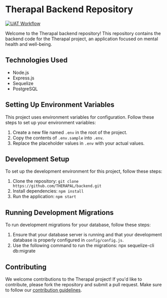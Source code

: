 # Therapal Backend Repository

[![UAT Workflow](https://github.com/THERAPAL/backend/actions/workflows/main.yaml/badge.svg?branch=dev&event=push)](https://github.com/THERAPAL/backend/actions/workflows/main.yaml)

Welcome to the Therapal backend repository! This repository contains the backend code for the Therapal project, an application focused on mental health and well-being.

## Technologies Used

- Node.js
- Express.js
- Sequelize
- PostgreSQL

## Setting Up Environment Variables

This project uses environment variables for configuration. Follow these steps to set up your environment variables:

1. Create a new file named `.env` in the root of the project.
2. Copy the contents of `.env.sample` into `.env`.
3. Replace the placeholder values in `.env` with your actual values.

## Development Setup

To set up the development environment for this project, follow these steps:

1. Clone the repository: `git clone https://github.com/THERAPAL/backend.git`
2. Install dependencies: `npm install`
3. Run the application: `npm start`

## Running Development Migrations

To run development migrations for your database, follow these steps:

1. Ensure that your database server is running and that your development database is properly configured in `config/config.js`.
2. Use the following command to run the migrations:
   npx sequelize-cli db:migrate

## Contributing

We welcome contributions to the Therapal project! If you'd like to contribute, please fork the repository and submit a pull request. Make sure to follow our [contribution guidelines](CONTRIBUTING.md).
